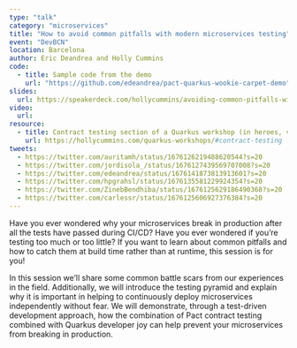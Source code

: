 ```yaml
---
type: "talk"
category: "microservices"
title: "How to avoid common pitfalls with modern microservices testing"
event: "DevBCN"
location: Barcelona
author: Eric Deandrea and Holly Cummins
code: 
  - title: Sample code from the demo
    url: "https://github.com/edeandrea/pact-quarkus-wookie-carpet-demo"
slides:
  url: https://speakerdeck.com/hollycummins/avoiding-common-pitfalls-with-modern-microservices-testing?slide=12
video:
  url: 
resource:
  - title: Contract testing section of a Quarkus workshop (in heroes, villains, and fight submodules)
    url: https://hollycummins.com/quarkus-workshops/#contract-testing
tweets:
  - https://twitter.com/auritamh/status/1676126219488620544?s=20
  - https://twitter.com/jordisola_/status/1676127439569707008?s=20
  - https://twitter.com/edeandrea/status/1676141873813913601?s=20
  - https://twitter.com/hpgrahsl/status/1676135581229924354?s=20
  - https://twitter.com/ZinebBendhiba/status/1676125629186490368?s=20
  - https://twitter.com/carlessr/status/1676125606927376384?s=20
---
```


Have you ever wondered why your microservices break in production after all the tests have passed during CI/CD? Have you ever wondered if you’re testing too much or too little? If you want to learn about common pitfalls and how to catch them at build time rather than at runtime, this session is for you!


In this session we’ll share some common battle scars from our experiences in the field. Additionally, we will introduce the testing pyramid and explain why it is important in helping to continuously deploy microservices independently without fear. We will demonstrate, through a test-driven development approach, how the combination of Pact contract testing combined with Quarkus developer joy can help prevent your microservices from breaking in production.